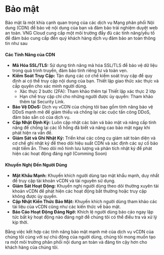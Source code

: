 # Bảo mật

Bảo mật là một khía cạnh quan trọng của các dịch vụ Mạng phân phối Nội dung (CDN) để bảo vệ nội dung của bạn và đảm bảo trải nghiệm duyệt web an toàn. VNG Cloud cung cấp một môi trường đầy đủ các tính năng/yếu tố để đảm bảo cung cấp đến quý khách hàng dịch vụ đảm bảo an toàn thông tin như sau

#### Các Tính Năng của CDN <a href="#security-vcdn-cactinhnangcuacdn" id="security-vcdn-cactinhnangcuacdn"></a>

* **Mã Hóa SSL/TLS:** Sử dụng tính năng mã hóa SSL/TLS để bảo vệ dữ liệu trong quá trình truyền, đảm bảo tính riêng tư và toàn vẹn.
* **Kiểm Soát Truy Cập:** Tận dụng các cơ chế kiểm soát truy cập để quy định ai có thể truy cập nội dung của bạn. Thiết lập giao thức xác thực và cấp quyền cho xác minh người dùng.
  * Xác thực 2 bước (2FA): Tham khảo thêm tại Thiết lập xác thực 2 lớp
  * Hạn chế truy cập chỉ cho những người được ủy quyền: Tham khảo thêm tại Security Link.
* **Bảo Vệ DDoS:** Dịch vụ vCDN của chúng tôi bao gồm tính năng bảo vệ DDoS mạnh mẽ để giảm thiểu và chống lại các cuộc tấn công DDoS, đảm bảo sẵn có của dịch vụ.
* **Cập Nhật Định Kỳ:** Luôn cập nhật các bản vá bảo mật và nâng cấp tính năng để chống lại các lỗ hổng đã biết và nâng cao bảo mật ngay khi phát hiện ra vấn đề.
* **Giám Sát và Ghi Nhật Ký:** Triển khai các công cụ giám sát toàn diện và cơ chế ghi nhật ký để theo dõi hiệu suất CDN và xác định các sự cố bảo mật tiềm ẩn. Theo dõi mô hình lưu lượng và phân tích nhật ký để phát hiện các hoạt động đáng ngờ (Comming Soon)

#### Khuyến Nghị Đến Người Dùng <a href="#security-vcdn-khuyennghidennguoidung" id="security-vcdn-khuyennghidennguoidung"></a>

* **Mật Khẩu Mạnh:** Khuyến khích người dùng tạo mật khẩu mạnh, duy nhất để truy cập tài khoản vCDN và tài nguyên sử dụng.
* **Giám Sát Hoạt Động:** Khuyến nghị người dùng theo dõi thường xuyên tài khoản vCDN để phát hiện các hoạt động bất thường hoặc truy cập không được ủy quyền.
* **Cập Nhật Kiến Thức Bảo Mật:** Khuyến khích người dùng tham khảo các tài liệu của vCDN cũng như các kiến thức về bảo mật.
* **Báo Cáo Hoạt Động Đáng Ngờ:** Khích lệ người dùng báo cáo ngay lập tức bất kỳ hoạt động nào đáng ngờ để chúng tôi có thể điều tra và xử lý kịp thời.

Bằng việc kết hợp các tính năng bảo mật mạnh mẽ của dịch vụ vCDN của chúng tôi cùng với sự chủ động của người dùng, chúng tôi mong muốn tạo ra một môi trường phân phối nội dung an toàn và đáng tin cậy hơn cho khách hàng của chúng tôi.
